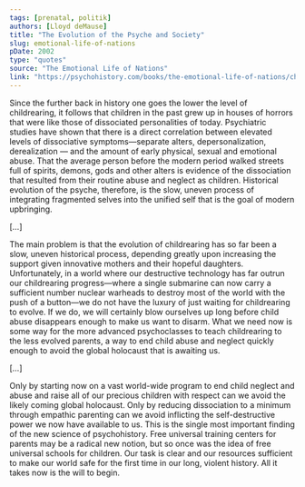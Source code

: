```yaml
---
tags: [prenatal, politik]
authors: [Lloyd deMause]
title: "The Evolution of the Psyche and Society"
slug: emotional-life-of-nations
pDate: 2002
type: "quotes"
source: "The Emotional Life of Nations"
link: "https://psychohistory.com/books/the-emotional-life-of-nations/chapter-9-the-evolution-of-the-psyche-and-society/"
---
```


Since the further back in history one goes the lower the level of childrearing, it follows that children in the past grew up in houses of horrors that were like those of dissociated personalities of today. Psychiatric studies have shown that there is a direct correlation between elevated levels of dissociative symptoms—separate alters, depersonalization, derealization — and the amount of early physical, sexual and emotional abuse. That the average person before the modern period walked streets full of spirits, demons, gods and other alters is evidence of the dissociation that resulted from their routine abuse and neglect as children. Historical evolution of the psyche, therefore, is the slow, uneven process of integrating fragmented selves into the unified self that is the goal of modern upbringing.

[…]

The main problem is that the evolution of childrearing has so far been a slow, uneven historical process, depending greatly upon increasing the support given innovative mothers and their hopeful daughters. Unfortunately, in a world where our destructive technology has far outrun our childrearing progress—where a single submarine can now carry a sufficient number nuclear warheads to destroy most of the world with the push of a button—we do not have the luxury of just waiting for childrearing to evolve. If we do, we will certainly blow ourselves up long before child abuse disappears enough to make us want to disarm. What we need now is some way for the more advanced psychoclasses to teach childrearing to the less evolved parents, a way to end child abuse and neglect quickly enough to avoid the global holocaust that is awaiting us.

[…]

Only by starting now on a vast world-wide program to end child neglect and abuse and raise all of our precious children with respect can we avoid the likely coming global holocaust. Only by reducing dissociation to a minimum through empathic parenting can we avoid inflicting the self-destructive power we now have available to us. This is the single most important finding of the new science of psychohistory. Free universal training centers for parents may be a radical new notion, but so once was the idea of free universal schools for children. Our task is clear and our resources sufficient to make our world safe for the first time in our long, violent history. All it takes now is the will to begin.
